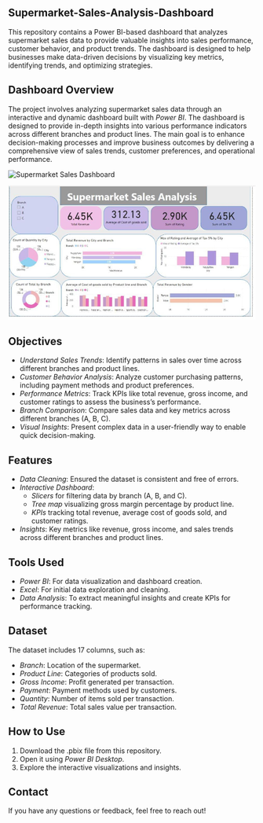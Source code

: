 ## Supermarket-Sales-Analysis-Dashboard

This repository contains a Power BI-based dashboard that analyzes supermarket sales data to provide valuable insights into sales performance, customer behavior, and product trends. The dashboard is designed to help businesses make data-driven decisions by visualizing key metrics, identifying trends, and optimizing strategies.

## Dashboard Overview

The project involves analyzing supermarket sales data through an interactive and dynamic dashboard built with *Power BI*. The dashboard is designed to provide in-depth insights into various performance indicators across different branches and product lines. The main goal is to enhance decision-making processes and improve business outcomes by delivering a comprehensive view of sales trends, customer preferences, and operational performance.

![Supermarket Sales Dashboard](https://github.com/lobnamohamed22/Supermarket-Sales-Analysis-Dashboard/raw/main/Project%20Image%202024-11-26%20at%209.57.38%20PM.jpeg)

![Supermarket Sales Dashboard](https://github.com/lobnamohamed22/Supermarket-Sales-Analysis-Dashboard/raw/main/WhatsApp%20Image%202024-11-26%20at%209.57.38%20PM.jpeg)

## Objectives

- *Understand Sales Trends*: Identify patterns in sales over time across different branches and product lines.
- *Customer Behavior Analysis*: Analyze customer purchasing patterns, including payment methods and product preferences.
- *Performance Metrics*: Track KPIs like total revenue, gross income, and customer ratings to assess the business’s performance.
- *Branch Comparison*: Compare sales data and key metrics across different branches (A, B, C).
- *Visual Insights*: Present complex data in a user-friendly way to enable quick decision-making.

## Features

- *Data Cleaning*: Ensured the dataset is consistent and free of errors.
- *Interactive Dashboard*:
  - *Slicers* for filtering data by branch (A, B, and C).
  - *Tree map* visualizing gross margin percentage by product line.
  - *KPIs* tracking total revenue, average cost of goods sold, and customer ratings.
- *Insights*: Key metrics like revenue, gross income, and sales trends across different branches and product lines.

## Tools Used

- *Power BI*: For data visualization and dashboard creation.
- *Excel*: For initial data exploration and cleaning.
- *Data Analysis*: To extract meaningful insights and create KPIs for performance tracking.

## Dataset

The dataset includes 17 columns, such as:

- *Branch*: Location of the supermarket.
- *Product Line*: Categories of products sold.
- *Gross Income*: Profit generated per transaction.
- *Payment*: Payment methods used by customers.
- *Quantity*: Number of items sold per transaction.
- *Total Revenue*: Total sales value per transaction.

## How to Use

1. Download the .pbix file from this repository.
2. Open it using *Power BI Desktop*.
3. Explore the interactive visualizations and insights.
## Contact 
If you have any questions or feedback, feel free to reach out!
